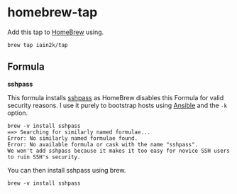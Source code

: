 # homebrew-tap

Add this tap to [HomeBrew](https://brew.sh) using.

`brew tap iain2k/tap`

## Formula

**sshpass** 

This formula installs [sshpass](http://sourceforge.net/projects/sshpass) as HomeBrew disables this Formula for valid security reasons.  I use it purely to bootstrap hosts using [Ansible](https://ansible.com) and the `-k` option.

```
brew -v install sshpass                                        
==> Searching for similarly named formulae...
Error: No similarly named formulae found.
Error: No available formula or cask with the name "sshpass".
We won't add sshpass because it makes it too easy for novice SSH users
to ruin SSH's security.
```

You can then install sshpass using brew.

`brew -v install sshpass`


